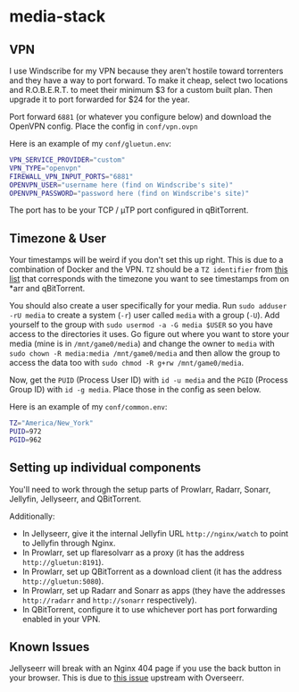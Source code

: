 # media-stack

## VPN

I use Windscribe for my VPN because they aren't hostile toward torrenters and they have a way to port forward. To make it cheap, select two locations and R.O.B.E.R.T. to meet their minimum $3 for a custom built plan. Then upgrade it to port forwarded for $24 for the year.

Port forward `6881` (or whatever you configure below) and download the OpenVPN config. Place the config in `conf/vpn.ovpn`

Here is an example of my `conf/gluetun.env`:

```sh
VPN_SERVICE_PROVIDER="custom"
VPN_TYPE="openvpn"
FIREWALL_VPN_INPUT_PORTS="6881"
OPENVPN_USER="username here (find on Windscribe's site)"
OPENVPN_PASSWORD="password here (find on Windscribe's site)"
```

The port has to be your TCP / µTP port configured in qBitTorrent.

## Timezone & User

Your timestamps will be weird if you don't set this up right. This is due to a combination of Docker and the VPN. `TZ` should be a `TZ identifier` from [this list](https://en.wikipedia.org/wiki/List_of_tz_database_time_zones) that corresponds with the timezone you want to see timestamps from on *arr and qBitTorrent.

You should also create a user specifically for your media. Run `sudo adduser -rU media` to create a system (`-r`) user called `media` with a group (`-U`). Add yourself to the group with `sudo usermod -a -G media $USER` so you have access to the directories it uses. Go figure out where you want to store your media (mine is in `/mnt/game0/media`) and change the owner to `media` with `sudo chown -R media:media /mnt/game0/media` and then allow the group to access the data too with `sudo chmod -R g+rw /mnt/game0/media`.

Now, get the `PUID` (Process User ID) with `id -u media` and the `PGID` (Process Group ID) with `id -g media`. Place those in the config as seen below.

Here is an example of my `conf/common.env`:

```sh
TZ="America/New_York"
PUID=972
PGID=962
```
## Setting up individual components

You'll need to work through the setup parts of Prowlarr, Radarr, Sonarr, Jellyfin, Jellyseerr, and QBitTorrent.

Additionally:
- In Jellyseerr, give it the internal Jellyfin URL `http://nginx/watch` to point to Jellyfin through Nginx.
- In Prowlarr, set up flaresolvarr as a proxy (it has the address `http://gluetun:8191`).
- In Prowlarr, set up QBitTorrent as a download client (it has the address `http://gluetun:5080`).
- In Prowlarr, set up Radarr and Sonarr as apps (they have the addresses `http://radarr` and `http://sonarr` respectively).
- In QBitTorrent, configure it to use whichever port has port forwarding enabled in your VPN.

## Known Issues

Jellyseerr will break with an Nginx 404 page if you use the back button in your browser. This is due to [this issue](https://github.com/sct/overseerr/issues/274) upstream with Overseerr.
